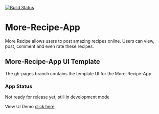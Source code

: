 [![Build Status](https://travis-ci.org/seunzone/More_Recipe.svg?branch=development)](https://travis-ci.org/seunzone/More_Recipe)

# More-Recipe-App
More Recipe allows users to post amazing recipes online. Users can view, post, comment and even rate these recipes.

## More-Recipe-App UI Template
The gh-pages branch contains the template UI for the More-Recipe-App

### App Status

Not ready for release yet, still in development mode



View UI Demo [click here](https://seunzone.github.io/More_Recipe/template)